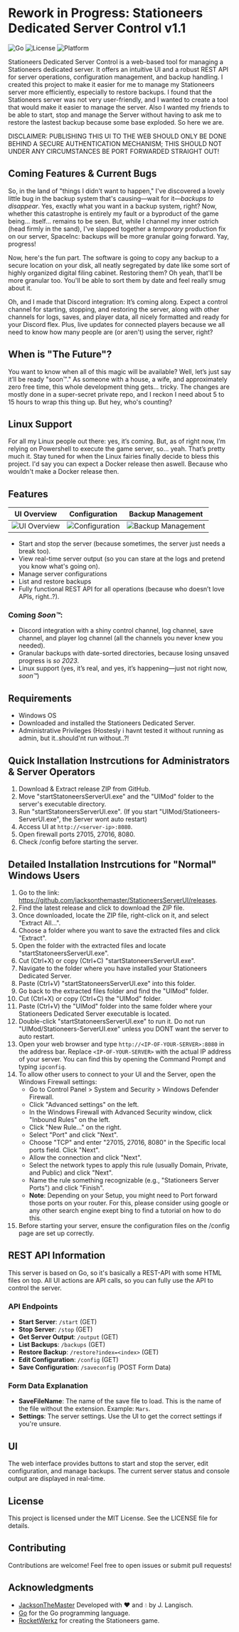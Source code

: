 # Rework in Progress: Stationeers Dedicated Server Control v1.1

![Go](https://img.shields.io/badge/Go-1.22.1-blue)
![License](https://img.shields.io/github/license/jacksonthemaster/StationeersServerUI)
![Platform](https://img.shields.io/badge/Platform-Windows-lightgrey)

Stationeers Dedicated Server Control is a web-based tool for managing a Stationeers dedicated server. It offers an intuitive UI and a robust REST API for server operations, configuration management, and backup handling.
I created this project to make it easier for me to manage my Stationeers server more efficiently, especially to restore backups.
I found that the Stationeers server was not very user-friendly, and I wanted to create a tool that would make it easier to manage the server.
Also I wanted my friends to be able to start, stop and manage the Server without having to ask me to restore the lastest backup because some base exploded. So here we are.

DISCLAIMER: PUBLISHING THIS UI TO THE WEB SHOULD ONLY BE DONE BEHIND A SECURE AUTHENTICATION MECHANISM; THIS SHOULD NOT UNDER ANY CIRCUMSTANCES BE PORT FORWARDED STRAIGHT OUT!

## Coming Features & Current Bugs

So, in the land of "things I didn't want to happen," I've discovered a lovely little bug in the backup system that's causing—wait for it—*backups to disappear*. Yes, exactly what you want in a backup system, right? Now, whether this catastrophe is entirely my fault or a byproduct of the game being... itself... remains to be seen. But, while I channel my inner ostrich (head firmly in the sand), I've slapped together a *temporary* production fix on our server, SpaceInc: backups will be more granular going forward. Yay, progress!

Now, here's the fun part. The software is going to copy any backup to a secure location on your disk, all neatly segregated by date like some sort of highly organized digital filing cabinet. Restoring them? Oh yeah, that'll be more granular too. You'll be able to sort them by date and feel really smug about it.

Oh, and I made that Discord integration: It’s coming along. Expect a control channel for starting, stopping, and restoring the server, along with other channels for logs, saves, and player data, all nicely formatted and ready for your Discord flex. Plus, live updates for connected players because we all need to know how many people are (or aren't) using the server, right?

## When is "The Future"?

You want to know when all of this magic will be available? Well, let’s just say it’ll be ready "soon™." As someone with a house, a wife, and approximately zero free time, this whole development thing gets... tricky. The changes are mostly done in a super-secret private repo, and I reckon I need about 5 to 15 hours to wrap this thing up. But hey, who's counting?

## Linux Support

For all my Linux people out there: yes, it’s coming. But, as of right now, I’m relying on Powershell to execute the game server, so... yeah. That’s pretty much it. Stay tuned for when the Linux fairies finally decide to bless this project.
I'd say you can expect a Docker release then aswell. Because who wouldn't make a Docker release then.

## Features
| UI Overview | Configuration | Backup Management |
|:-----------:|:-------------:|:-----------------:|
| ![UI Overview](media/UI-1.png) | ![Configuration](media/UI-2.png) | ![Backup Management](media/UI-3.png) |

- Start and stop the server (because sometimes, the server just needs a break too).
- View real-time server output (so you can stare at the logs and pretend you know what's going on).
- Manage server configurations
- List and restore backups
- Fully functional REST API for all operations (because who doesn’t love APIs, right..?).

### Coming *Soon™*:
- Discord integration with a shiny control channel, log channel, save channel, and player log channel (all the channels you never knew you needed).
- Granular backups with date-sorted directories, because losing unsaved progress is *so 2023*.
- Linux support (yes, it’s real, and yes, it’s happening—just not right now, *soon™*)

## Requirements
- Windows OS
- Downloaded and installed the Stationeers Dedicated Server.
- Administrative Privileges (Hostesly i havnt tested it without running as admin, but  it..should'nt run without..?!

## Quick Installation Instrcutions for Administrators & Server Operators

1. Download & Extract release ZIP from GitHub.
2. Move "startStatoneersServerUI.exe" and the "UIMod" folder to the server's executable directory.
3. Run "startStatoneersServerUI.exe". (If you start "UIMod/Stationeers-ServerUI.exe", the Server wont auto restart)
4. Access UI at `http://<server-ip>:8080`.
5. Open firewall ports 27015, 27016, 8080.
6. Check /config before starting the server.


## Detailed Installation Instrcutions for "Normal" Windows Users

1. Go to the link: https://github.com/jacksonthemaster/StationeersServerUI/releases.
2. Find the latest release and click to download the ZIP file.
3. Once downloaded, locate the ZIP file, right-click on it, and select "Extract All...".
4. Choose a folder where you want to save the extracted files and click "Extract".
5. Open the folder with the extracted files and locate "startStatoneersServerUI.exe".
6. Cut (Ctrl+X) or copy (Ctrl+C) "startStatoneersServerUI.exe".
7. Navigate to the folder where you have installed your Stationeers Dedicated Server.
8. Paste (Ctrl+V) "startStatoneersServerUI.exe" into this folder.
9. Go back to the extracted files folder and find the "UIMod" folder.
10. Cut (Ctrl+X) or copy (Ctrl+C) the "UIMod" folder.
11. Paste (Ctrl+V) the "UIMod" folder into the same folder where your Stationeers Dedicated Server executable is located.
13. Double-click "startStatoneersServerUI.exe" to run it. Do not run "UIMod/Stationeers-ServerUI.exe" unless you DONT want the server to auto restart.
14. Open your web browser and type `http://<IP-OF-YOUR-SERVER>:8080` in the address bar. Replace `<IP-OF-YOUR-SERVER>` with the actual IP address of your server. You can find this by opening the Command Prompt and typing `ipconfig`.
15. To allow other users to connect to your UI and the Server, open the Windows Firewall settings:
    - Go to Control Panel > System and Security > Windows Defender Firewall.
    - Click "Advanced settings" on the left.
    - In the Windows Firewall with Advanced Security window, click "Inbound Rules" on the left.
    - Click "New Rule..." on the right.
    - Select "Port" and click "Next".
    - Choose "TCP" and enter "27015, 27016, 8080" in the Specific local ports field. Click "Next".
    - Allow the connection and click "Next".
    - Select the network types to apply this rule (usually Domain, Private, and Public) and click "Next".
    - Name the rule something recognizable (e.g., "Stationeers Server Ports") and click "Finish".
    - __Note__:  Depending on your Setup, you might need to Port forward those ports on your router. For this, please consider using google or any other search engine exept bing to find a tutorial on how to do this.
16. Before starting your server, ensure the configuration files on the /config page are set up correctly.


## REST API Information

This server is based on Go, so it's basically a REST-API with some HTML files on top. All UI actions are API calls, so you can fully use the API to control the server.

### API Endpoints

- **Start Server**: `/start` (GET)
- **Stop Server**: `/stop` (GET)
- **Get Server Output**: `/output` (GET)
- **List Backups**: `/backups` (GET)
- **Restore Backup**: `/restore?index=<index>` (GET)
- **Edit Configuration**: `/config` (GET)
- **Save Configuration**: `/saveconfig` (POST Form Data)

### Form Data Explanation

- **SaveFileName**: The name of the save file to load. This is the name of the file without the extension. Example: `Mars`.
- **Settings**: The server settings. Use the UI to get the correct settings if you're unsure.

## UI

The web interface provides buttons to start and stop the server, edit configuration, and manage backups. The current server status and console output are displayed in real-time.

## License

This project is licensed under the MIT License. See the LICENSE file for details.

## Contributing

Contributions are welcome! Feel free to open issues or submit pull requests!

## Acknowledgments

- [JacksonTheMaster](https://github.com/JacksonTheMaster) Developed with ❤️ and 💧 by J. Langisch.
- [Go](https://go.dev/) for the Go programming language.
- [RocketWerkz](https://github.com/RocketWerkz) for creating the Stationeers game.
